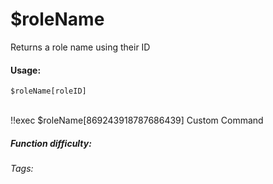 # $roleName
Returns a role name using their ID

#### Usage: 
`$roleName[roleID]`


<br/>
<discord-messages>
	<discord-message :bot="false" role-color="#ffcc9a" author="Member">
		!!exec $roleName[869243918787686439]
	</discord-message>
	<discord-message :bot="true" role-color="#0099ff" author="Custom Command" avatar="https://media.discordapp.net/avatars/725721249652670555/781224f90c3b841ba5b40678e032f74a.webp">
		Custom Command
	</discord-message>
</discord-messages>

##### Function difficulty: <Badge type="tip" text="Easy" vertical="middle" /> 
###### Tags: <Badge type="tip" text="Role" vertical="middle" /> <Badge type="tip" text="get name" vertical="middle" /> <Badge type="tip" text="Find role name" vertical="middle" /> <Badge type="tip" text="name" vertical="middle" /> <Badge type="tip" text="roles" vertical="middle" />